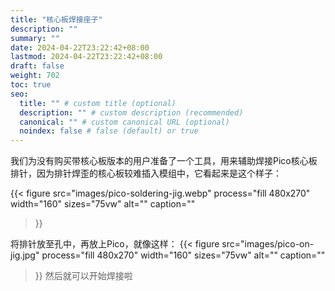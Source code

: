 ```yaml
---
title: "核心板焊接座子"
description: ""
summary: ""
date: 2024-04-22T23:22:42+08:00
lastmod: 2024-04-22T23:22:42+08:00
draft: false
weight: 702
toc: true
seo:
  title: "" # custom title (optional)
  description: "" # custom description (recommended)
  canonical: "" # custom canonical URL (optional)
  noindex: false # false (default) or true
---
```


我们为没有购买带核心板版本的用户准备了一个工具，用来辅助焊接Pico核心板排针，因为排针焊歪的核心板较难插入模组中，它看起来是这个样子：

{{< figure
  src="images/pico-soldering-jig.webp"
  process="fill 480x270"
  width="160"
  sizes="75vw"
  alt=""
  caption=""
>}}

将排针放至孔中，再放上Pico，就像这样：
{{< figure
  src="images/pico-on-jig.jpg"
  process="fill 480x270"
  width="160"
  sizes="75vw"
  alt=""
  caption=""
>}}
然后就可以开始焊接啦
